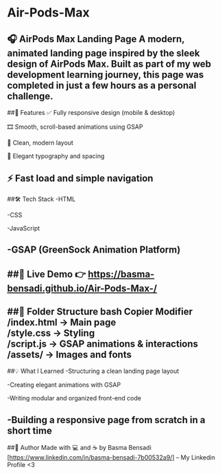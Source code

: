 # Air-Pods-Max
🎧 AirPods Max Landing Page
A modern, animated landing page inspired by the sleek design of AirPods Max.
Built as part of my web development learning journey, this page was completed in just a few hours as a personal challenge.
---
##🚀 Features
✅ Fully responsive design (mobile & desktop)

🎞️ Smooth, scroll-based animations using GSAP

🧭 Clean, modern layout

💅 Elegant typography and spacing

⚡ Fast load and simple navigation
---

##🛠️ Tech Stack
-HTML

-CSS

-JavaScript

-GSAP (GreenSock Animation Platform)
---

##📸 Live Demo
👉 https://basma-bensadi.github.io/Air-Pods-Max-/
---

##📁 Folder Structure
bash
Copier
Modifier
/index.html          → Main page  
/style.css           → Styling  
/script.js           → GSAP animations & interactions  
/assets/             → Images and fonts
---
##💡 What I Learned
-Structuring a clean landing page layout

-Creating elegant animations with GSAP

-Writing modular and organized front-end code

-Building a responsive page from scratch in a short time
---
##🤍 Author
Made with 💻 and ☕ by Basma Bensadi
[https://www.linkedin.com/in/basma-bensadi-7b00532a9/] – My Linkedin Profile <3

